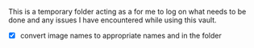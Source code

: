 This is a temporary folder acting as a for me to log on what needs to be done and any issues I have encountered while using this vault.

- [x] convert image names to appropriate names and in the folder